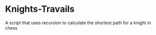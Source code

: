 # Knights-Travails
A script that uses recursion to calculate the shortest path for a knight in chess
